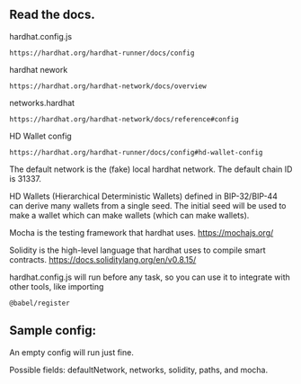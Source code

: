 ## Read the docs.

hardhat.config.js

    https://hardhat.org/hardhat-runner/docs/config

hardhat nework

    https://hardhat.org/hardhat-network/docs/overview

networks.hardhat

    https://hardhat.org/hardhat-network/docs/reference#config

HD Wallet config

    https://hardhat.org/hardhat-runner/docs/config#hd-wallet-config



The default network is the (fake) local hardhat network. The default chain ID is 31337.

HD Wallets (Hierarchical Deterministic Wallets) defined in BIP-32/BIP-44 can derive many wallets from a single seed.  The initial seed will be used to make a wallet which can make wallets (which can make wallets).

Mocha is the testing framework that hardhat uses.  https://mochajs.org/

Solidity is the high-level language that hardhat uses to compile smart contracts.  https://docs.soliditylang.org/en/v0.8.15/

hardhat.config.js will run before any task, so you can use it to integrate with other tools, like importing 

```
@babel/register
```

## Sample config:

An empty config will run just fine.

Possible fields: defaultNetwork, networks, solidity, paths, and mocha.

